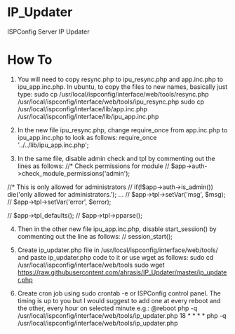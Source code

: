 # IP_Updater
ISPConfig Server IP Updater

# How To
1. You will need to copy resync.php to ipu_resync.php and app.inc.php to ipu_app.inc.php. In ubuntu, to copy the files to new names, basically just type:
sudo cp /usr/local/ispconfig/interface/web/tools/resync.php /usr/local/ispconfig/interface/web/tools/ipu_resync.php
sudo cp /usr/local/ispconfig/interface/lib/app.inc.php /usr/local/ispconfig/interface/lib/ipu_app.inc.php 


2. In the new file ipu_resync.php, change require_once from app.inc.php to ipu_app.inc.php to look as follows:
require_once '../../lib/ipu_app.inc.php';


3.  In the same file, disable admin check and tpl by commenting out the lines as follows:
//* Check permissions for module
// $app->auth->check_module_permissions('admin');

//* This is only allowed for administrators
// if(!$app->auth->is_admin()) die('only allowed for administrators.');
...
// $app->tpl->setVar('msg', $msg);
// $app->tpl->setVar('error', $error);

// $app->tpl_defaults();
// $app->tpl->pparse();

4.  Then in the other new file ipu_app.inc.php, disable start_session() by commenting out the line as follows:
// session_start();

5. Create ip_updater.php file in /usr/local/ispconfig/interface/web/tools/ and paste ip_updater.php code to it or use wget as follows:
sudo cd /usr/local/ispconfig/interface/web/tools
sudo wget https://raw.githubusercontent.com/ahrasis/IP_Updater/master/ip_updater.php

6. Create cron job using sudo crontab -e or ISPConfig control panel. The timing is up to you but I would suggest to add one at every reboot and the other, every hour on selected minute e.g.:
@reboot php -q /usr/local/ispconfig/interface/web/tools/ip_updater.php
18 * * * * php -q /usr/local/ispconfig/interface/web/tools/ip_updater.php
